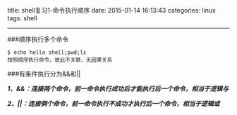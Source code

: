 title: shell复习1-命令执行顺序
date: 2015-01-14 16:13:43
categories: linux
tags: shell

---

###顺序执行多个命令
````
$ echo hello shell;pwd;ls
按照顺序执行命令，彼此不关联，无因果关系
````

###有条件执行分为&&和||

***1、&&：连接两个命令，前一命令执行成功后才能执行后一个命令，相当于逻辑与***

***2、||：连接俩个命令，前一命令执行不成功才执行后一个命令，相当于逻辑或***